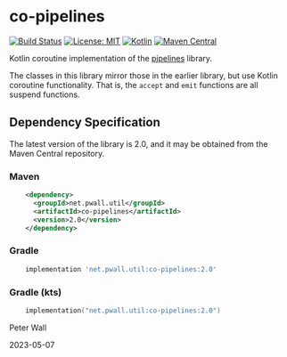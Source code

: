 # co-pipelines

[![Build Status](https://travis-ci.com/pwall567/co-pipelines.svg?branch=main)](https://app.travis-ci.com/github/pwall567/co-pipelines)
[![License: MIT](https://img.shields.io/badge/License-MIT-yellow.svg)](https://opensource.org/licenses/MIT)
[![Kotlin](https://img.shields.io/static/v1?label=Kotlin&message=v1.7.21&color=7f52ff&logo=kotlin&logoColor=7f52ff)](https://github.com/JetBrains/kotlin/releases/tag/v1.7.21)
[![Maven Central](https://img.shields.io/maven-central/v/net.pwall.util/co-pipelines?label=Maven%20Central)](https://search.maven.org/search?q=g:%22net.pwall.util%22%20AND%20a:%22co-pipelines%22)

Kotlin coroutine implementation of the [pipelines](https://github.com/pwall567/pipelines.git) library.

The classes in this library mirror those in the earlier library, but use Kotlin coroutine functionality.
That is, the `accept` and `emit` functions are all suspend functions.

## Dependency Specification

The latest version of the library is 2.0, and it may be obtained from the Maven Central repository.

### Maven
```xml
    <dependency>
      <groupId>net.pwall.util</groupId>
      <artifactId>co-pipelines</artifactId>
      <version>2.0</version>
    </dependency>
```
### Gradle
```groovy
    implementation 'net.pwall.util:co-pipelines:2.0'
```
### Gradle (kts)
```kotlin
    implementation("net.pwall.util:co-pipelines:2.0")
```

Peter Wall

2023-05-07
